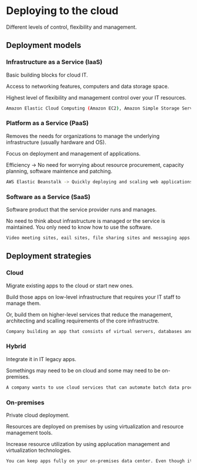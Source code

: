 # Deploying to the cloud

Different levels of control, flexibility and management.

## Deployment models

### Infrastructure as a Service (IaaS)

Basic building blocks for cloud IT.

Access to networking features, computers and data storage space.

Highest level of flexibility and management control over your IT resources.

```sh
Amazon Elastic Cloud Computing (Amazon EC2), Amazon Simple Storage Service (Amazon S3), Amazon Realtional Database Service (Amazon RDS) and Amazon Route 53.
```

### Platform as a Service (PaaS)

Removes the needs for organizations to manage the underlying infrastructure (usually hardware and OS).

Focus on deployment and management of applications.

Efficiency -> No need for worrying about resource procurement, capacity planning, software maintence and patching.

```sh
AWS Elastic Beanstalk -> Quickly deploying and scaling web applications.
```

### Software as a Service (SaaS)

Software product that the service provider runs and manages.

No need to think about infrastructure is managed or the service is maintained. You only need to know how to use the software.

```sh
Video meeting sites, eail sites, file sharing sites and messaging apps...
```

## Deployment strategies

### Cloud

Migrate existing apps to the cloud or start new ones.

Build those apps on low-level infrastructure that requires your IT staff to manage them.

Or, build them on higher-level services that reduce the management, architecting and scalling requirements of the core infrastructre.

```sh
Company building an app that consists of virtual servers, databases and networking component that are fully based in the cloud.
```

### Hybrid

Integrate it in IT legacy apps.

Somethings may need to be on cloud and some may need to be on-premises.

```sh
A company wants to use cloud services that can automate batch data processing and analytics. However, the company has several legacy applications that are more suitable on premises and will not be migrated to the cloud.
```

### On-premises

Private cloud deployment.

Resources are deployed on premises by using virtualization and resource management tools.

Increase resource utilization by using applucation management and virtualization technologies.

```sh
You can keep apps fully on your on-premises data center. Even though it's much more commom on legacy IT infrastructure, its incorporation of appliacation management and virtualization technoplogie helps to increase resource utilization.
```


